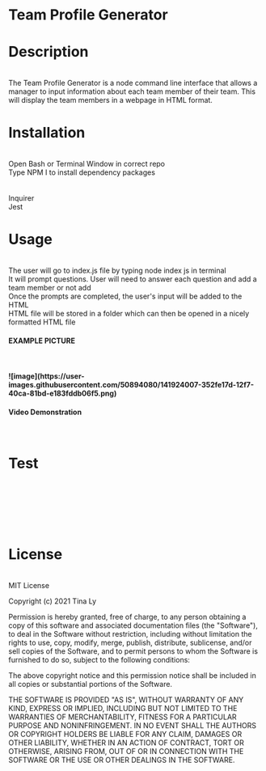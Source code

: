# Team Profile Generator

<h1>Description</h1><br>
The Team Profile Generator is a node command line interface that allows a manager to input information about each team member of their team. This will display the team members in a webpage in HTML format.<br>

<h1>Installation</h1><br>
Open Bash or Terminal Window in correct repo<br>
Type NPM I to install dependency packages<br>
<br>
<br>
Inquirer<br>
Jest<br>

<h1>Usage</h1><br>
The user will go to index.js file by typing node index js in terminal<br>
It will prompt questions. User will need to answer each question and add a team member or not add <br>
Once the prompts are completed, the user's input will be added to the HTML<br>
HTML file will be stored in a folder which can then be opened in a nicely formatted HTML file<br>

<h4>EXAMPLE PICTURE<h4><br>
  <br>
![image](https://user-images.githubusercontent.com/50894080/141924007-352fe17d-12f7-40ca-81bd-e183fddb06f5.png)<br>


<h4>Video Demonstration<h4><br>

<h1>Test<h1><br>
<br>

<h1>License</h1><br>
MIT License<br>

Copyright (c) 2021 Tina Ly <br>

Permission is hereby granted, free of charge, to any person obtaining a copy of this software and associated documentation files (the "Software"), to deal in the Software without restriction, including without limitation the rights to use, copy, modify, merge, publish, distribute, sublicense, and/or sell copies of the Software, and to permit persons to whom the Software is furnished to do so, subject to the following conditions:<br>

The above copyright notice and this permission notice shall be included in all copies or substantial portions of the Software.<br>

THE SOFTWARE IS PROVIDED "AS IS", WITHOUT WARRANTY OF ANY KIND, EXPRESS OR IMPLIED, INCLUDING BUT NOT LIMITED TO THE WARRANTIES OF MERCHANTABILITY, FITNESS FOR A PARTICULAR PURPOSE AND NONINFRINGEMENT. IN NO EVENT SHALL THE AUTHORS OR COPYRIGHT HOLDERS BE LIABLE FOR ANY CLAIM, DAMAGES OR OTHER LIABILITY, WHETHER IN AN ACTION OF CONTRACT, TORT OR OTHERWISE, ARISING FROM, OUT OF OR IN CONNECTION WITH THE SOFTWARE OR THE USE OR OTHER DEALINGS IN THE SOFTWARE.<br>

